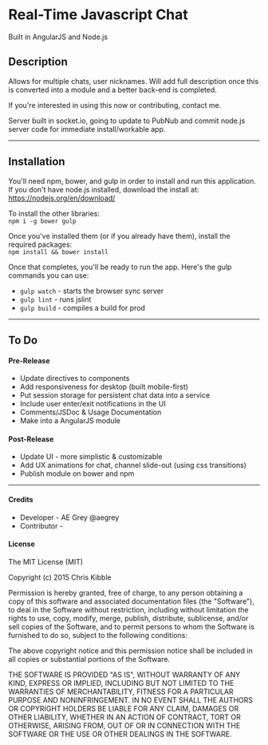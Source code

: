 # Real-Time Javascript Chat
Built in AngularJS and Node.js  
  
## Description
Allows for multiple chats, user nicknames. Will add full description once this is converted into a module and a better back-end is completed.  
  
If you're interested in using this now or contributing, contact me.  
    
Server built in socket.io, going to update to PubNub and commit node.js server code for immediate install/workable app.
   
---  
   
## Installation
You'll need npm, bower, and gulp in order to install and run this application.   
If you don't have node.js installed, download the install at: https://nodejs.org/en/download/   

To install the other libraries:   
`npm i -g bower gulp`   
   
Once you've installed them (or if you already have them), install the required packages:   
`npm install && bower install`  

Once that completes, you'll be ready to run the app. Here's the gulp commands you can use:   
   
   - `gulp watch` - starts the browser sync server
   - `gulp lint` - runs jslint
   - `gulp build` - compiles a build for prod
   
---
  
## To Do
  
#### Pre-Release
   -  Update directives to components
   -  Add responsiveness for desktop (built mobile-first)
   -  Put session storage for persistent chat data into a service
   -  Include user enter/exit notifications in the UI
   -  Comments/JSDoc & Usage Documentation
   -  Make into a AngularJS module
     
       
#### Post-Release
   -  Update UI - more simplistic & customizable
   -  Add UX animations for chat, channel slide-out (using css transitions)
   -  Publish module on bower and npm
  
---  
  
#### Credits
   -  Developer - AE Grey @aegrey   
   -  Contributor -
 
#### License
 
The MIT License (MIT)

Copyright (c) 2015 Chris Kibble

Permission is hereby granted, free of charge, to any person obtaining a copy of this software and associated documentation files (the "Software"), to deal in the Software without restriction, including without limitation the rights to use, copy, modify, merge, publish, distribute, sublicense, and/or sell copies of the Software, and to permit persons to whom the Software is furnished to do so, subject to the following conditions:

The above copyright notice and this permission notice shall be included in all copies or substantial portions of the Software.

THE SOFTWARE IS PROVIDED "AS IS", WITHOUT WARRANTY OF ANY KIND, EXPRESS OR IMPLIED, INCLUDING BUT NOT LIMITED TO THE WARRANTIES OF MERCHANTABILITY, FITNESS FOR A PARTICULAR PURPOSE AND NONINFRINGEMENT. IN NO EVENT SHALL THE AUTHORS OR COPYRIGHT HOLDERS BE LIABLE FOR ANY CLAIM, DAMAGES OR OTHER LIABILITY, WHETHER IN AN ACTION OF CONTRACT, TORT OR OTHERWISE, ARISING FROM, OUT OF OR IN CONNECTION WITH THE SOFTWARE OR THE USE OR OTHER DEALINGS IN THE SOFTWARE.
